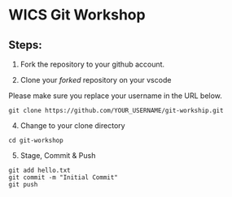 # WICS Git Workshop

## Steps:

1. Fork the repository to your github account.

2. Clone your _forked_ repository on your vscode

Please make sure you replace your username in the URL below.

```
git clone https://github.com/YOUR_USERNAME/git-workship.git
```

4. Change to your clone directory

```
cd git-workshop
```

5. Stage, Commit & Push

```
git add hello.txt
git commit -m "Initial Commit"
git push
```
